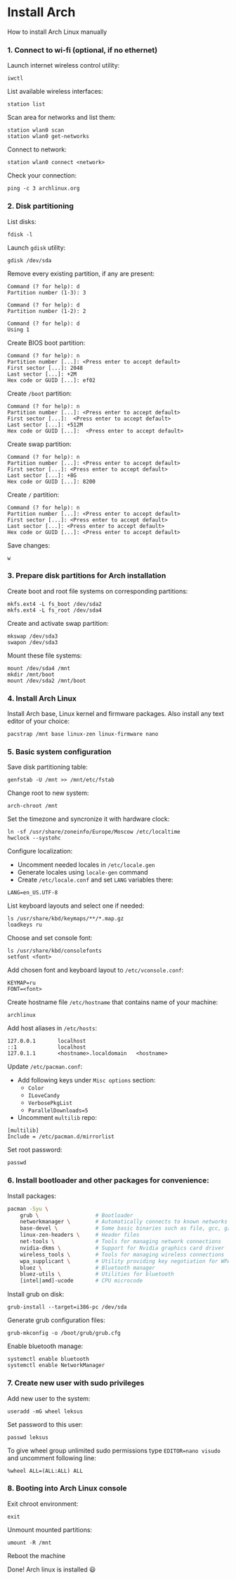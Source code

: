# Install Arch
How to install Arch Linux manually

### 1. Connect to wi-fi (optional, if no ethernet)
Launch internet wireless control utility:
```
iwctl
```

List available wireless interfaces:
```
station list
```

Scan area for networks and list them:
```
station wlan0 scan
station wlan0 get-networks
```

Connect to network:
```
station wlan0 connect <network>
```

Check your connection:
```
ping -c 3 archlinux.org
```

### 2. Disk partitioning
List disks:
```
fdisk -l
```

Launch `gdisk` utility:
```
gdisk /dev/sda
```

Remove every existing partition, if any are present:
```
Command (? for help): d
Partition number (1-3): 3

Command (? for help): d
Partition number (1-2): 2

Command (? for help): d
Using 1
```

Create BIOS boot partition:
```
Command (? for help): n
Partition number [...]: <Press enter to accept default>
First sector [...]: 2048
Last sector [...]: +2M
Hex code or GUID [...]: ef02
```

Create `/boot` partition:
```
Command (? for help): n
Partition number [...]: <Press enter to accept default>
First sector [...]:  <Press enter to accept default>
Last sector [...]: +512M
Hex code or GUID [...]:  <Press enter to accept default>
```

Create swap partition:
```
Command (? for help): n
Partition number [...]: <Press enter to accept default>
First sector [...]: <Press enter to accept default>
Last sector [...]: +8G
Hex code or GUID [...]: 8200
```

Create `/` partition:
```
Command (? for help): n
Partition number [...]: <Press enter to accept default>
First sector [...]: <Press enter to accept default>
Last sector [...]: <Press enter to accept default>
Hex code or GUID [...]: <Press enter to accept default>
```

Save changes:
```
w
```

### 3. Prepare disk partitions for Arch installation
Create boot and root file systems on corresponding partitions:
```
mkfs.ext4 -L fs_boot /dev/sda2
mkfs.ext4 -L fs_root /dev/sda4
```

Create and activate swap partition:
```
mkswap /dev/sda3
swapon /dev/sda3
```

Mount these file systems:
```
mount /dev/sda4 /mnt
mkdir /mnt/boot
mount /dev/sda2 /mnt/boot
```

### 4. Install Arch Linux
Install Arch base, Linux kernel and firmware packages. Also install any text editor of your choice:
```
pacstrap /mnt base linux-zen linux-firmware nano
```

### 5. Basic system configuration
Save disk partitioning table:
```
genfstab -U /mnt >> /mnt/etc/fstab
```

Change root to new system:
```
arch-chroot /mnt
```

Set the timezone and syncronize it with hardware clock:
```
ln -sf /usr/share/zoneinfo/Europe/Moscow /etc/localtime
hwclock --systohc
```

Configure localization:
* Uncomment needed locales in `/etc/locale.gen`
* Generate locales using `locale-gen` command
* Create `/etc/locale.conf` and set `LANG` variables there:
```
LANG=en_US.UTF-8
```

List keyboard layouts and select one if needed:
```
ls /usr/share/kbd/keymaps/**/*.map.gz
loadkeys ru
```

Choose and set console font:
```
ls /usr/share/kbd/consolefonts
setfont <font>
```

Add chosen font and keyboard layout to `/etc/vconsole.conf`:
```
KEYMAP=ru
FONT=<font>
```

Create hostname file `/etc/hostname` that contains name of your machine:
```
archlinux
```

Add host aliases in `/etc/hosts`:
```
127.0.0.1       localhost
::1             localhost
127.0.1.1       <hostname>.localdomain   <hostname>
```

Update `/etc/pacman.conf`:
* Add following keys under `Misc options` section:
    * `Color`
    * `ILoveCandy`
    * `VerbosePkgList`
    * `ParallelDownloads=5`
* Uncomment `multilib` repo:
```
[multilib]
Include = /etc/pacman.d/mirrorlist
```


Set root password:
```
passwd
```

### 6. Install bootloader and other packages for convenience:
Install packages:
```bash
pacman -Syu \
    grub \                  # Bootloader
    networkmanager \        # Automatically connects to known networks
    base-devel \            # Some basic binaries such as file, gcc, gzip and other
    linux-zen-headers \     # Header files
    net-tools \             # Tools for managing network connections
    nvidia-dkms \           # Support for Nvidia graphics card driver
    wireless_tools \        # Tools for managing wireless connections
    wpa_supplicant \        # Utility providing key negotiation for WPA wireless networks
    bluez \                 # Bluetooth manager
    bluez-utils \           # Utilities for bluetooth
    [intel|amd]-ucode       # CPU microcode
```

Install grub on disk:
```
grub-install --target=i386-pc /dev/sda
```

Generate grub configuration files:
```
grub-mkconfig -o /boot/grub/grub.cfg
```

Enable bluetooth manage:
```
systemctl enable bluetooth
systemctl enable NetworkManager
```

### 7. Create new user with sudo privileges
Add new user to the system:
```
useradd -mG wheel leksus
```

Set password to this user:
```
passwd leksus
```

To give wheel group unlimited sudo permissions type `EDITOR=nano visudo` and uncomment following line:
```
%wheel ALL=(ALL:ALL) ALL
``` 

### 8. Booting into Arch Linux console
Exit chroot environment:
```
exit
```

Unmount mounted partitions:
```
umount -R /mnt
```

Reboot the machine

Done! Arch linux is installed :smiley:
